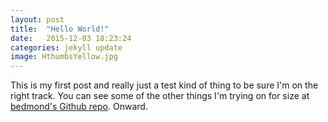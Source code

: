 ```yaml
---
layout: post
title:  "Hello World!"
date:   2015-12-03 18:23:24
categories: jekyll update
image: HthumbsYellow.jpg
---
```


This is my first post and really just a test kind of thing to be sure I'm on the right track.  You can see some of the other things I'm trying on for size at [bedmond's Github repo][bedmond-gh].  Onward.

[bedmond-gh]: https://github.com/bedmond